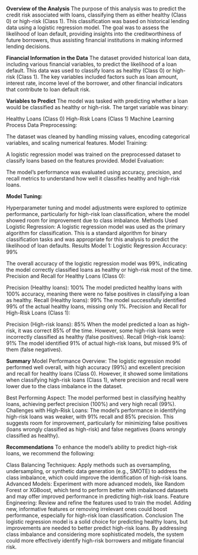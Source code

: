 **Overview of the Analysis**
The purpose of this analysis was to predict the credit risk associated with loans, classifying them as either healthy (Class 0) or high-risk (Class 1). This classification was based on historical lending data using a logistic regression model. The goal was to assess the likelihood of loan default, providing insights into the creditworthiness of future borrowers, thus assisting financial institutions in making informed lending decisions.

**Financial Information in the Data**
The dataset provided historical loan data, including various financial variables, to predict the likelihood of a loan default. This data was used to classify loans as healthy (Class 0) or high-risk (Class 1). The key variables included factors such as loan amount, interest rate, income level of the borrower, and other financial indicators that contribute to loan default risk.

**Variables to Predict**
The model was tasked with predicting whether a loan would be classified as healthy or high-risk. The target variable was binary:

Healthy Loans (Class 0)
High-Risk Loans (Class 1)
Machine Learning Process
Data Preprocessing:

The dataset was cleaned by handling missing values, encoding categorical variables, and scaling numerical features.
Model Training:

A logistic regression model was trained on the preprocessed dataset to classify loans based on the features provided.
Model Evaluation:

The model’s performance was evaluated using accuracy, precision, and recall metrics to understand how well it classifies healthy and high-risk loans.

**Model Tuning:**

Hyperparameter tuning and model adjustments were explored to optimize performance, particularly for high-risk loan classification, where the model showed room for improvement due to class imbalance.
Methods Used
Logistic Regression: A logistic regression model was used as the primary algorithm for classification. This is a standard algorithm for binary classification tasks and was appropriate for this analysis to predict the likelihood of loan defaults.
Results
Model 1: Logistic Regression
Accuracy: 99%

The overall accuracy of the logistic regression model was 99%, indicating the model correctly classified loans as healthy or high-risk most of the time.
Precision and Recall for Healthy Loans (Class 0):

Precision (Healthy loans): 100%
The model predicted healthy loans with 100% accuracy, meaning there were no false positives in classifying a loan as healthy.
Recall (Healthy loans): 99%
The model successfully identified 99% of the actual healthy loans, missing only 1%.
Precision and Recall for High-Risk Loans (Class 1):

Precision (High-risk loans): 85%
When the model predicted a loan as high-risk, it was correct 85% of the time. However, some high-risk loans were incorrectly classified as healthy (false positives).
Recall (High-risk loans): 91%
The model identified 91% of actual high-risk loans, but missed 9% of them (false negatives).

**Summary**
Model Performance Overview:
The logistic regression model performed well overall, with high accuracy (99%) and excellent precision and recall for healthy loans (Class 0). However, it showed some limitations when classifying high-risk loans (Class 1), where precision and recall were lower due to the class imbalance in the dataset.

Best Performing Aspect: The model performed best in classifying healthy loans, achieving perfect precision (100%) and very high recall (99%).
Challenges with High-Risk Loans: The model’s performance in identifying high-risk loans was weaker, with 91% recall and 85% precision. This suggests room for improvement, particularly for minimizing false positives (loans wrongly classified as high-risk) and false negatives (loans wrongly classified as healthy).

**Recommendations**
To enhance the model’s ability to predict high-risk loans, we recommend the following:

Class Balancing Techniques: Apply methods such as oversampling, undersampling, or synthetic data generation (e.g., SMOTE) to address the class imbalance, which could improve the identification of high-risk loans.
Advanced Models: Experiment with more advanced models, like Random Forest or XGBoost, which tend to perform better with imbalanced datasets and may offer improved performance in predicting high-risk loans.
Feature Engineering: Review and refine the features used to train the model. Adding new, informative features or removing irrelevant ones could boost performance, especially for high-risk loan classification.
Conclusion
The logistic regression model is a solid choice for predicting healthy loans, but improvements are needed to better predict high-risk loans. By addressing class imbalance and considering more sophisticated models, the system could more effectively identify high-risk borrowers and mitigate financial risk.
